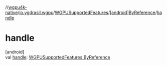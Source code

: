 //[wgpu4k-native](../../../../index.md)/[io.ygdrasil.wgpu](../../index.md)/[WGPUSupportedFeatures](../index.md)/[[android]ByReference](index.md)/[handle](handle.md)

# handle

[android]\
val [handle](handle.md): [WGPUSupportedFeatures.ByReference](../../../io.ygdrasil.wgpu.android/-w-g-p-u-supported-features/-by-reference/index.md)